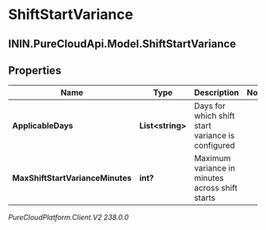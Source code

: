 # ShiftStartVariance

## ININ.PureCloudApi.Model.ShiftStartVariance

## Properties

|Name | Type | Description | Notes|
|------------ | ------------- | ------------- | -------------|
| **ApplicableDays** | **List&lt;string&gt;** | Days for which shift start variance is configured | |
| **MaxShiftStartVarianceMinutes** | **int?** | Maximum variance in minutes across shift starts | |



_PureCloudPlatform.Client.V2 238.0.0_
